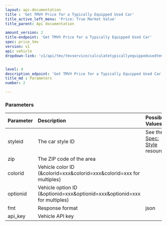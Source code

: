 ```yaml
---
layout: api-documentation
title : 'Get TMV® Price for a Typically Equipped Used Car'
title_active_left_menu: 'Price: True Market Value'
title_parent: Api documentation

amount_version: 2
title-endpoint: 'Get TMV® Price for a Typically Equipped Used Car'
spec: price_tmv
version: v1
api: vehicle
dropdown-link: 'v1/api/tmv/tmvservice/calculatetypicallyequippedusedtmv'


level: 4
description_edpoint: 'Get TMV® Price for a Typically Equipped Used Car'
title_md : Parameters
number: 2

---
```


### Parameters

| Parameter  | Description                           | Possible Values   | Default Value | Required |
|:-----------|:--------------------------------------|:----------------- |:------------- |:-------- |
| styleid    | The car style ID			             | See the [Spec: Style](/api-documentation/vehicle/spec_style/v2/) resource | | Yes |
| zip        | The ZIP code of the area  	         |               	 |               | Yes      |
| colorid    | Vehicle color ID (&colorid=xxx&colorid=xxx&colorid=xxx for multiples) | | | No       |
| optionid   | Vehicle option ID (&optionid=xxx&optionid=xxx&optionid=xxx for multiples) | | | No   |
| fmt        | Response format                       | json              | json          | Yes      |
| api_key    | Vehicle API key                       |                   |               | Yes      |
